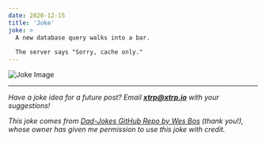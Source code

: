 ```yaml
---
date: 2020-12-15
title: 'Joke'
joke: >
  A new database query walks into a bar.
  
  The server says "Sorry, cache only."
---
```


![Joke Image](https://private.xtrp.io/projects/DailyDeveloperJokes/public_image_server/images/5e1259a37a785.png)

---
*Have a joke idea for a future post? Email **[xtrp@xtrp.io](mailto:xtrp@xtrp.io)** with your suggestions!*

*This joke comes from [Dad-Jokes GitHub Repo by Wes Bos](https://github.com/wesbos/dad-jokes) (thank you!), whose owner has given me permission to use this joke with credit.*

<!-- 
Joke text:
A new database query walks into a bar.

The server says "Sorry, cache only."
 -->

